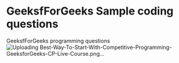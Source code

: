 # GeeksfForGeeks Sample coding questions
GeeksfForGeeks programming questions
![Uploading Best-Way-To-Start-With-Competitive-Programming-GeeksforGeeks-CP-Live-Course.png…]()

